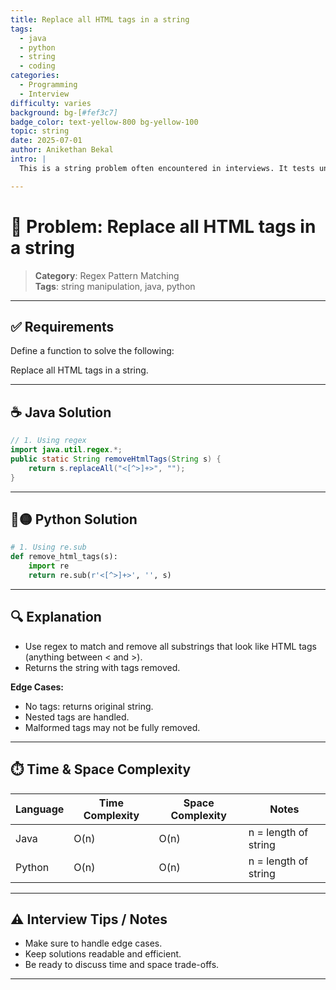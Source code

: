 ```yaml
---
title: Replace all HTML tags in a string
tags:
  - java
  - python
  - string
  - coding
categories:
  - Programming
  - Interview
difficulty: varies
background: bg-[#fef3c7]
badge_color: text-yellow-800 bg-yellow-100
topic: string
date: 2025-07-01
author: Anikethan Bekal
intro: |
  This is a string problem often encountered in interviews. It tests understanding of fundamental concepts such as iteration, pattern matching, or algorithmic design depending on the problem.

---
```


# 🧠 Problem: Replace all HTML tags in a string

> **Category**: Regex Pattern Matching  
> **Tags**: string manipulation, java, python

---

## ✅ Requirements

Define a function to solve the following:

Replace all HTML tags in a string.

---

## ☕ Java Solution

```java
// 1. Using regex
import java.util.regex.*;
public static String removeHtmlTags(String s) {
    return s.replaceAll("<[^>]+>", "");
}
```

---

## 🔵🟡 Python Solution

```python
# 1. Using re.sub
def remove_html_tags(s):
    import re
    return re.sub(r'<[^>]+>', '', s)
```

---

## 🔍 Explanation

- Use regex to match and remove all substrings that look like HTML tags (anything between < and >).
- Returns the string with tags removed.

**Edge Cases:**
- No tags: returns original string.
- Nested tags are handled.
- Malformed tags may not be fully removed.

---

## ⏱️ Time & Space Complexity

| Language | Time Complexity | Space Complexity | Notes |
|----------|-----------------|------------------|-------|
| Java     | O(n)            | O(n)             | n = length of string |
| Python   | O(n)            | O(n)             | n = length of string |

---

## ⚠️ Interview Tips / Notes

- Make sure to handle edge cases.
- Keep solutions readable and efficient.
- Be ready to discuss time and space trade-offs.

---
